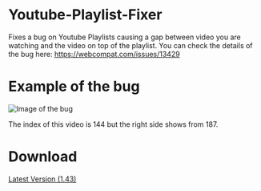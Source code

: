 # Youtube-Playlist-Fixer

Fixes a bug on Youtube Playlists causing a gap between video you are watching and the video on top of the playlist. 
You can check the details of the bug here:
https://webcompat.com/issues/13429
# Example of the bug
![Image of the bug](https://webcompat.com/uploads/2017/11/ebd4f8f1-d9d5-412d-949f-64ad5c50c8b5-thumb.jpg "bug")

The index of this video is 144 but the right side shows from 187.
# Download
[Latest Version (1.43)](https://github.com/berksaribas/Youtube-Playlist-Fixer/releases/tag/v1.43)

